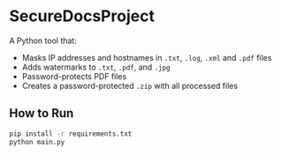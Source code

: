 # SecureDocsProject

A Python tool that:

- Masks IP addresses and hostnames in `.txt`, `.log`, `.xml` and `.pdf` files
- Adds watermarks to `.txt`, `.pdf`, and `.jpg`
- Password-protects PDF files
- Creates a password-protected `.zip` with all processed files

## How to Run

```bash
pip install -r requirements.txt
python main.py